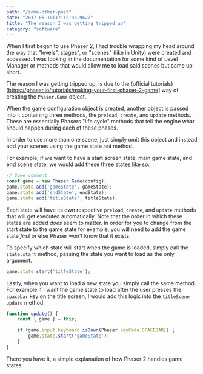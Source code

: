 ```yaml
---
path: "/some-other-post"
date: "2017-05-10T17:12:33.962Z"
title: "The reason I was getting tripped up"
category: "software"
---
```


When I first began to use Phaser 2, I had trouble wrapping my head around the way that "levels", stages", or "scenes" (like in Unity) were created and accessed. I was looking in the documentation for some kind of Level Manager or methods that would allow me to load said scenes but came up short.

The reason I was getting tripped up, is due to the (official tutorials)[https://phaser.io/tutorials/making-your-first-phaser-2-game] way of creating the `Phaser.Game` object.

When the game configuration object is created, another object is passed into it containing three methods, the `preload`, `create`, and `update` methods. These are essentially Phasers "life cycle" methods that tell the engine what should happen during each of these phases.

In order to use more than one scene, just simply omit this object and instead add your scenes using the game state `add` method.

For example, if we want to have a start screen state, main game state, and end scene state, we would add these three states like so:


```javascript
// Some comment
const game = new Phaser.Game(config);
game.state.add('gameState', gameState);
game.state.add('endState', endState);
game.state.add('titleState', titleState);
```

Each state will have its own respective `preload`, `create`, and `update` methods that will get executed automatically. Note that the order in which these states are added *does* seem to matter. In order for you to change from the start state to the game state for example, you will need to add the game state *first* or else Phaser won't know that it exists.

To specify which state will start when the game is loaded, simply call the `state.start` method, passing the state you want to load as the only argument.

```javascript
game.state.start('titleState');
```

Lastly, when you want to load a new state you simply call the same method. For example if I want the game state to load after the user presses the `spacebar` key on the title screen, I would add this logic into the `titleScene` `update` method.

```javascript
function update() {
    const { game } = this;

    if (game.input.keyboard.isDown(Phaser.keyCode.SPACEBAR)) {
        game.state.start('gameState');
    }
}
```

There you have it, a simple explanation of how Phaser 2 handles game states.
